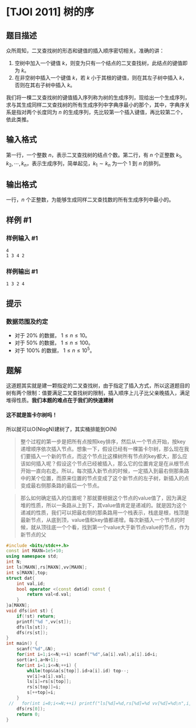 # [TJOI 2011] 树的序

## 题目描述

众所周知，二叉查找树的形态和键值的插入顺序密切相关。准确的讲： 
1. 空树中加入一个键值 $k$，则变为只有一个结点的二叉查找树，此结点的键值即为 $k$。
2. 在非空树中插入一个键值 $k$，若 $k$ 小于其根的键值，则在其左子树中插入 $k$，否则在其右子树中插入 $k$。

我们将一棵二叉查找树的键值插入序列称为树的生成序列，现给出一个生成序列，求与其生成同样二叉查找树的所有生成序列中字典序最小的那个，其中，字典序关系是指对两个长度同为 $n$ 的生成序列，先比较第一个插入键值，再比较第二个，依此类推。

## 输入格式

第一行，一个整数 $n$，表示二叉查找树的结点个数。第二行，有 $n$ 个正整数 $k_1, k_2, \cdots,k_n$，表示生成序列，简单起见，$k_1 \sim k_n$ 为一个 $1$ 到 $n$ 的排列。

## 输出格式

一行，$n$ 个正整数，为能够生成同样二叉查找数的所有生成序列中最小的。

## 样例 #1

### 样例输入 #1

```
4
1 3 4 2
```

### 样例输出 #1

```
1 3 2 4
```

## 提示

### 数据范围及约定

- 对于 $20\%$ 的数据， $1\le n ≤ 10$。
- 对于 $50\%$ 的数据， $1\le n ≤ 100$。
- 对于 $100\%$ 的数据， $1\le n ≤ 10^5$。


## 题解
这道题其实就是建一颗指定的二叉查找树，由于指定了插入方式，所以这道题目的树有两个限制：值要满足二叉查找树的限制，插入顺序上儿子比父亲晚插入，满足堆得性质。**我们本题的难点在于我们的快速建树**

#### 这不就是笛卡尔树吗！

所以就可以O(NlogN)建树了，其实桶排能到O(N)

> 整个过程的第一步是把所有点按照key排序，然后从一个节点开始，按key递增顺序依次插入节点。想象一下，假设已经有一棵笛卡尔树，那么现在我们要插入一个新的节点，而这个节点比这棵树所有节点的key都大，那么应该如何插入呢？假设这个节点已经被插入，那么它的位置肯定是在从根节点开始一直向右走。所以，每次插入新节点的时候，一定插入到最右侧那条路中的某个位置，而原来位置的节点变成了这个新节点的左子树，新插入的点变成最右侧那条路的最后一个节点。

> 那么如何确定插入的位置呢？那就要根据这个节点的value值了，因为满足堆的性质，所以一条路从上到下，其value值肯定是递减的。就是因为这个递减的性质，我们可以把最右侧的那条路用一个栈表示，栈底是根，栈顶是最新节点，从底到顶，value值和key值都递增。每次新插入一个节点的时候，就从顶往底一个个看，找到第一个value大于新节点value的节点，作为新节点的父
```cpp
#include <bits/stdc++.h>
const int MAXN=1e5+10;
using namespace std;
int N;
int ls[MAXN],rs[MAXN],vv[MAXN];
int s[MAXN],top;
struct dat{
    int val,id;
    bool operator <(const dat&d) const {
        return val<d.val;
    }
}a[MAXN];
void dfs(int st) {
	if(!st) return;
	printf("%d ",vv[st]);
    dfs(ls[st]);
    dfs(rs[st]);
}
int main() {
	scanf("%d",&N);
	for(int i=1;i<=N;++i) scanf("%d",&a[i].val),a[i].id=i;
    sort(a+1,a+N+1);
    for(int i=1;i<=N;++i) {
        while(top&&a[s[top]].id>a[i].id) top--;
		vv[i]=a[i].val;
        ls[i]=rs[s[top]];
        rs[s[top]]=i;
        s[++top]=i;
    }
 //   for(int i=0;i<=N;++i) printf("ls[%d]=%d,rs[%d]=%d vv[%d]=%d\n",i,ls[i],i,rs[i],i,vv[i]);
    dfs(rs[0]);
	return 0;
}
```